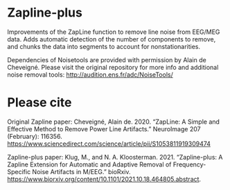 # Zapline-plus
Improvements of the ZapLine function to remove line noise from EEG/MEG data. Adds automatic detection of the number of components to remove, and chunks the data into segments to account for nonstationarities.

Dependencies of Noisetools are provided with permission by Alain de Cheveigné. Please visit the original repository for more info and additional noise removal tools: http://audition.ens.fr/adc/NoiseTools/

# Please cite

Original Zapline paper: Cheveigné, Alain de. 2020. “ZapLine: A Simple and Effective Method to Remove Power Line Artifacts.” NeuroImage 207 (February): 116356. https://www.sciencedirect.com/science/article/pii/S1053811919309474

Zapline-plus paper: Klug, M., and N. A. Kloosterman. 2021. “Zapline-plus: A Zapline Extension for Automatic and Adaptive Removal of Frequency-Specific Noise Artifacts in M/EEG.” bioRxiv. https://www.biorxiv.org/content/10.1101/2021.10.18.464805.abstract.

